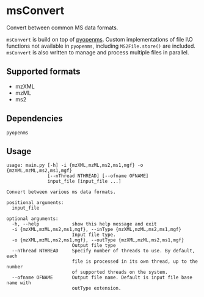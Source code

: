 # msConvert
Convert between common MS data formats.

`msConvert` is build on top of [pyopenms](https://pyopenms.readthedocs.io/en/latest/installation.html). 
Custom implementations of file I\O functions not available in `pyopenms`, including `MS2File.store()` are included.
`msConvert` is also written to manage and process multiple files in parallel.

## Supported formats
* mzXML
* mzML
* ms2

## Dependencies
```
pyopenms
```

## Usage
```
usage: main.py [-h] -i {mzXML,mzML,ms2,ms1,mgf} -o {mzXML,mzML,ms2,ms1,mgf}
               [--nThread NTHREAD] [--ofname OFNAME]
               input_file [input_file ...]

Convert between various ms data formats.

positional arguments:
  input_file

optional arguments:
  -h, --help            show this help message and exit
  -i {mzXML,mzML,ms2,ms1,mgf}, --inType {mzXML,mzML,ms2,ms1,mgf}
                        Input file type.
  -o {mzXML,mzML,ms2,ms1,mgf}, --outType {mzXML,mzML,ms2,ms1,mgf}
                        Output file type
  --nThread NTHREAD     Specify number of threads to use. By default, each
                        file is processed in its own thread, up to the number
                        of supported threads on the system.
  --ofname OFNAME       Output file name. Default is input file base name with
                        outType extension.

```
